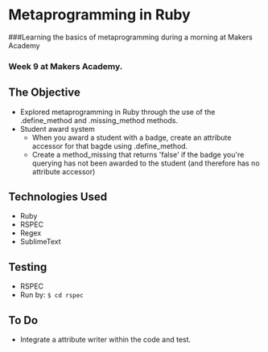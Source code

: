 Metaprogramming in Ruby
=======================

###Learning the basics of metaprogramming during a morning at Makers Academy
### Week 9 at Makers Academy. 

The Objective
---------------------------

* Explored metaprogramming in Ruby through the use of the .define_method and .missing_method methods.
* Student award system
	* When you award a student with a badge, create an attribute accessor for that bagde using .define_method.
	* Create a method_missing that returns 'false' if the badge you're querying has not been awarded to the student (and therefore has no attribute accessor)

Technologies Used
-----------------
* Ruby
* RSPEC
* Regex
* SublimeText


Testing 
---------
 
* RSPEC
* Run by: ```$ cd rspec```

To Do 
---------
* Integrate a attribute writer within the code and test.

